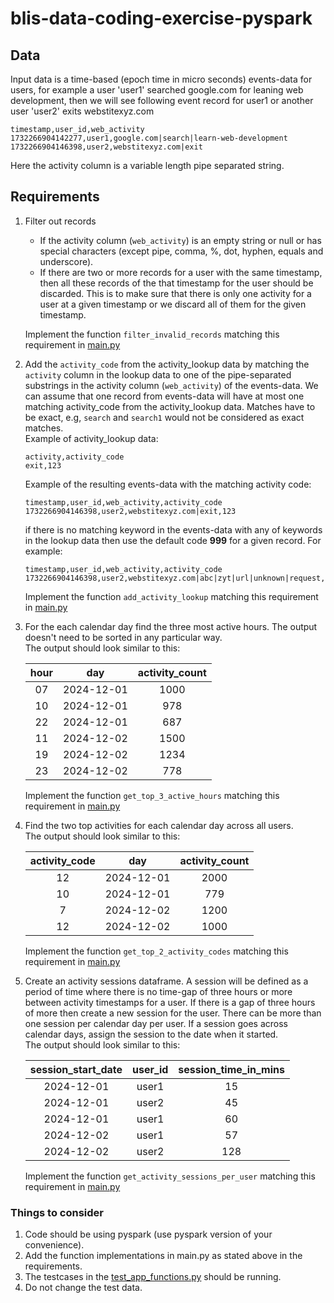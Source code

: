 # blis-data-coding-exercise-pyspark

## Data
Input data is a time-based (epoch time in micro seconds) events-data for users, for example a user 'user1' searched google.com for leaning web development, then we will see following event record for user1 or another user 'user2' exits webstitexyz.com
```
timestamp,user_id,web_activity
1732266904142277,user1,google.com|search|learn-web-development
1732266904146398,user2,webstitexyz.com|exit
```
Here the activity column is a variable length pipe separated string.

## Requirements
1. Filter out records
   * If the activity column (`web_activity`) is an empty string or null or has special characters (except pipe, comma, %, dot, hyphen, equals and underscore). 
   * If there are two or more records for a user with the same timestamp, then all these records of the that timestamp for the user should be discarded. This is to make sure that there is only one activity for a user at a given timestamp or we discard all of them for the given timestamp. 
   
   Implement the function `filter_invalid_records` matching this requirement in [main.py](https://github.com/bliseng/blis-data-coding-exercise-pyspark/blob/main/blis/main.py)
2. Add the `activity_code` from the activity_lookup data by matching the `activity` column in the lookup data to one of the pipe-separated substrings in the activity column (`web_activity`) of the events-data. We can assume that one record from events-data will have at most one matching activity_code from the activity_lookup data. Matches have to be exact, e.g, `search` and `search1` would not be considered as exact matches. </br>Example of activity_lookup data: 
   ```
   activity,activity_code
   exit,123
   ```
   Example of the resulting events-data with the matching activity code:
   ```
   timestamp,user_id,web_activity,activity_code
   1732266904146398,user2,webstitexyz.com|exit,123
   ```
   if there is no matching keyword in the events-data with any of keywords in the lookup data then use the default code **999** for a given record. For example:
   ```
   timestamp,user_id,web_activity,activity_code
   1732266904146398,user2,webstitexyz.com|abc|zyt|url|unknown|request,999
   ```
    Implement the function `add_activity_lookup` matching this requirement in [main.py](https://github.com/bliseng/blis-data-coding-exercise-pyspark/blob/main/blis/main.py)
3. For the each calendar day find the three most active hours. The output doesn't need to be sorted in any particular way. </br>The output should look similar to this:
         
   | hour |    day     | activity_count |
   |:----:|:----------:|:--------------:|
   |  07  | 2024-12-01 |      1000      |
   |  10  | 2024-12-01 |      978       |
   |  22  | 2024-12-01 |      687       |
   |  11  | 2024-12-02 |      1500      |
   |  19  | 2024-12-02 |      1234      |
   |  23  | 2024-12-02 |      778       |
   
   Implement the function `get_top_3_active_hours` matching this requirement in [main.py](https://github.com/bliseng/blis-data-coding-exercise-pyspark/blob/main/blis/main.py)

4. Find the two top activities for each calendar day across all users. </br>The output should look similar to this:
      
   | activity_code |    day     | activity_count |
   |:-------------:|:----------:|:--------------:|
   |      12       | 2024-12-01 |      2000      |
   |      10       | 2024-12-01 |      779       |
   |       7       | 2024-12-02 |      1200      |
   |      12       | 2024-12-02 |      1000      |

   Implement the function `get_top_2_activity_codes` matching this requirement in [main.py](https://github.com/bliseng/blis-data-coding-exercise-pyspark/blob/main/blis/main.py)

5. Create an activity sessions dataframe. 
   A session will be defined as a period of time where there is no time-gap of three hours or more between activity timestamps for a user. 
   If there is a gap of three hours of more then create a new session for the user. There can be more than one session per calendar day per user. 
   If a session goes across calendar days, assign the session to the date when it started. 
   </br>The output should look similar to this:
   
   | session_start_date | user_id | session_time_in_mins |
   |:------------------:|:-------:|:--------------------:|
   |     2024-12-01     |  user1  |          15          |
   |     2024-12-01     |  user2  |          45          |
   |     2024-12-01     |  user1  |          60          |
   |     2024-12-02     |  user1  |          57          |
   |     2024-12-02     |  user2  |         128          |

   Implement the function `get_activity_sessions_per_user` matching this requirement in [main.py](https://github.com/bliseng/blis-data-coding-exercise-pyspark/blob/main/blis/main.py)

### Things to consider
1. Code should be using pyspark (use pyspark version of your convenience).
2. Add the function implementations in main.py as stated above in the requirements.
3. The testcases in the [test_app_functions.py](https://github.com/bliseng/blis-data-coding-exercise-pyspark/blob/main/test/test_app_functions.py) should be running.
4. Do not change the test data.
